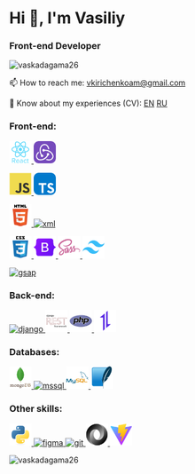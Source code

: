 <h1 align="left">Hi 👋, I'm Vasiliy</h1>
<h3 align="left">Front-end Developer</h3>

<p align="left"> <img src="https://komarev.com/ghpvc/?username=vaskadagama26&label=Profile%20views&color=0e75b6&style=flat" alt="vaskadagama26" /> </p>

📫 How to reach me: vkirichenkoam@gmail.com

📄 Know about my experiences (CV): [EN](https://drive.google.com/file/d/18FrGZndP-YKKpq6KbhtN0CrFiLmTdWqa/view?usp=drivesdk) [RU](https://drive.google.com/file/d/1hrozSl3xt-LEHMgZFWRSGtTalXF0dPWG/view?usp=drivesdk)

<h3 align="left">Front-end:</h3>
<p align="left"> 
  <a href="https://reactjs.org/" target="_blank" rel="noreferrer"> <img src="https://raw.githubusercontent.com/devicons/devicon/master/icons/react/react-original-wordmark.svg" alt="react" width="40" height="40"/</a> 
  <a href="https://redux-toolkit.js.org/" target="_blank" rel="noreferrer"> <img src="https://github.com/tandpfun/skill-icons/blob/main/icons/Redux.svg" alt="redux toolkit" width="40" height="40"/</a> 
  
  <a href="https://developer.mozilla.org/en-US/docs/Web/JavaScript" target="_blank" rel="noreferrer"> <img src="https://raw.githubusercontent.com/devicons/devicon/master/icons/javascript/javascript-original.svg" alt="javascript" width="40" height="40"/> </a> 
  <a href="https://www.typescriptlang.org/" target="_blank" rel="noreferrer"> <img src="https://github.com/tandpfun/skill-icons/blob/main/icons/TypeScript.svg" alt="typescript" width="40" height="40"/> </a> 
  
  <a href="https://www.w3.org/html/" target="_blank" rel="noreferrer"> <img src="https://raw.githubusercontent.com/devicons/devicon/master/icons/html5/html5-original-wordmark.svg" alt="html5" width="40" height="40"/> </a> 
  <a href="https://www.w3schools.com/xml/default.asp" target="_blank" rel="noreferrer"> <img src="https://upload.wikimedia.org/wikipedia/commons/2/2d/Extensible_Markup_Language_%28XML%29_logo.svg" alt="xml" width="40" height="40"/> </a> 
  
  <a href="https://www.w3schools.com/css/" target="_blank" rel="noreferrer"> <img src="https://raw.githubusercontent.com/devicons/devicon/master/icons/css3/css3-original-wordmark.svg" alt="css3" width="40" height="40"/> </a> 
  <a href="https://getbootstrap.com" target="_blank" rel="noreferrer"> <img src="https://raw.githubusercontent.com/devicons/devicon/master/icons/bootstrap/bootstrap-original.svg" alt="bootstrap" width="40" height="40"/> </a> 
  <a href="https://sass-lang.com" target="_blank" rel="noreferrer"> <img src="https://raw.githubusercontent.com/devicons/devicon/master/icons/sass/sass-original.svg" alt="sass" width="40" height="40"/> </a> 
  <a href="https://tailwindcss.com/" target="_blank" rel="noreferrer"> <img src="https://raw.githubusercontent.com/devicons/devicon/master/icons/tailwindcss/tailwindcss-original.svg" alt="tailwind" width="40" height="40"/> </a>  
  
  <a href="https://gsap.com/" target="_blank" rel="noreferrer"><img src="https://gsap.com/community/uploads/monthly_2020_03/tweenmax.png.cf27916e926fbb328ff214f66b4c8429.png" alt='gsap' width="40" height="40" /></a>

</p>

<h3 align="left">Back-end:</h3>
<p align="left"> 
  <a href="https://www.djangoproject.com/" target="_blank" rel="noreferrer"> <img src="https://cdn.worldvectorlogo.com/logos/django.svg" alt="django" width="40" height="40"/> </a> 
  <a href="https://www.django-rest-framework.org/" target="_blank" rel="noreferrer"> <img src="https://github.com/devicons/devicon/blob/master/icons/djangorest/djangorest-original-wordmark.svg" alt="djangorest" width="40" height="40"/> </a> 
  <a href="https://www.php.net" target="_blank" rel="noreferrer"> <img src="https://raw.githubusercontent.com/devicons/devicon/master/icons/php/php-original.svg" alt="php" width="40" height="40"/> </a> 
  <a href="https://axios-http.com/" target="_blank" rel="noreferrer"> <img src="https://github.com/devicons/devicon/blob/master/icons/axios/axios-plain.svg" alt="axios" width="40" height="40"/> </a>
</p>

<h3 align="left">Databases:</h3>
<p align="left"> 
  <a href="https://www.mongodb.com/" target="_blank" rel="noreferrer"> <img src="https://raw.githubusercontent.com/devicons/devicon/master/icons/mongodb/mongodb-original-wordmark.svg" alt="mongodb" width="40" height="40"/> </a> 
  <a href="https://www.microsoft.com/en-us/sql-server" target="_blank" rel="noreferrer"> <img src="https://www.svgrepo.com/show/303229/microsoft-sql-server-logo.svg" alt="mssql" width="40" height="40"/> </a> 
  <a href="https://www.mysql.com/" target="_blank" rel="noreferrer"> <img src="https://raw.githubusercontent.com/devicons/devicon/master/icons/mysql/mysql-original-wordmark.svg" alt="mysql" width="40" height="40"/> </a> 
  <a href="https://www.sqlite.org/" target="_blank" rel="noreferrer"> <img src="https://raw.githubusercontent.com/devicons/devicon/master/icons/sqlite/sqlite-original.svg" alt="sqlite" width="40" height="40"/> </a> 
</p>

<h3 align="left">Other skills:</h3>
<p align="left"> 
  <a href="https://www.python.org" target="_blank" rel="noreferrer"> <img src="https://raw.githubusercontent.com/devicons/devicon/master/icons/python/python-original.svg" alt="python" width="40" height="40"/> 
  <a href="https://www.figma.com/" target="_blank" rel="noreferrer"> <img src="https://www.vectorlogo.zone/logos/figma/figma-icon.svg" alt="figma" width="40" height="40"/> </a> 
  <a href="https://git-scm.com/" target="_blank" rel="noreferrer"> <img src="https://www.vectorlogo.zone/logos/git-scm/git-scm-icon.svg" alt="git" width="40" height="40"/> </a> 
  <a href="https://www.json.org/json-en.html" target="_blank" rel="noreferrer"> <img src="https://github.com/devicons/devicon/blob/master/icons/json/json-original.svg" alt="git" width="40" height="40"/> </a> 
    <a href="https://vite.dev/" target="_blank" rel="noreferrer"> <img src="https://github.com/devicons/devicon/blob/master/icons/vitejs/vitejs-original.svg" alt="git" width="40" height="40"/> </a> 
  </p>
<p><img align="left" src="https://github-readme-stats.vercel.app/api/top-langs?username=vaskadagama26&show_icons=true&locale=en&layout=compact" alt="vaskadagama26" /></p>


